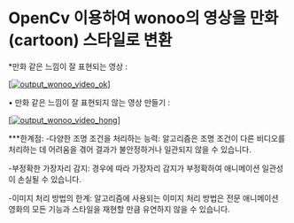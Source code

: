 # OpenCv 이용하여 wonoo의 영상을 만화(cartoon) 스타일로 변환


*만화 같은 느낌이 잘 표현되는 영상 :

[[![output_wonoo_video_ok](https://img.youtube.com/vi/VIDEO_ID/0.jpg)]](https://github.com/yunee19/cartoon/assets/133479803/0d0c6080-b3e7-43ed-993d-bd71949e5293)

• 만화 같은 느낌이 잘 표현되지 않는 영상 만들기 :

[[![output_wonoo_video_hong](https://img.youtube.com/vi/VIDEO_ID/0.jpg)]](https://github.com/yunee19/cartoon/assets/133479803/d1b6bd73-1718-4f88-9f29-fd07be3392bc)

***한계점:
-다양한 조명 조건을 처리하는 능력: 알고리즘은 조명 조건이 다른 비디오를 처리하는 데 어려움을 겪어 결과가 불안정하거나 일관되지 않을 수 있습니다.

-부정확한 가장자리 감지: 경우에 따라 가장자리 감지가 부정확하여 애니메이션 일관성이 손실될 수 있습니다.

-이미지 처리 방법의 한계: 알고리즘에 사용되는 이미지 처리 방법은 전문 애니메이션 영화의 모든 기능과 스타일을 재현할 만큼 유연하지 않을 수 있습니다.
